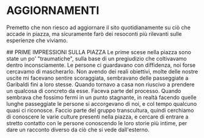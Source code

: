 # AGGIORNAMENTI 
Premetto che non riesco ad aggiornare il sito quotidianamente su ciò che accade in piazza, ma sicuramente farò dei resoconti più rilevanti sulle esperienze che viviamo.

## PRIME IMPRESSIONI SULLA PIAZZA
Le prime scese nella piazza sono state un po' "traumatiche", sulla base di un pregiudizio che coltivavamo dentro inconsciamente. Le persone ci guardavano con diffidenza, noi forse cercavamo di mascherarlo.
Non avendo dei reali obiettivi, molte delle nostre uscite mi facevano sentire scoraggiata, sembravano delle passeggiate a Garibaldi fini a loro stesse. Quando tornavo a casa non riuscivo a prendere un qualcosa di concreto da esse.
Faceva parte del processo. Quando sembrava che fossimo fermi in un punto stagnante, in realtà facendo quelle lunghe passeggiate le persone si accorgevano di noi, e col tempo qualcuno quasi ci riconosce. 
Faccio parte del gruppo transcultura, quindi cerchiamo di conoscere le varie culture presenti nella piazza, e cercare di entrare a stretto contatto con le persone conoscendo le loro storie più intime, per dare un racconto diverso da ciò che si vede dall'esterno.
